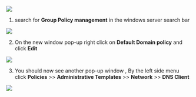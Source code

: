 ![](https://i.imgur.com/0OPKAu9.png)


1. search for **Group Policy management** in the windows server search bar

![](https://i.imgur.com/D28Rh9s.png)

2. On the new window pop-up right click on **Default Domain policy** and click **Edit**

![](https://i.imgur.com/tl2PKAf.png)

3. You should now see another pop-up window , By the left side menu click **Policies** >> **Administrative Templates** >> **Network** >> **DNS Client**

![](https://i.imgur.com/AmJuoNg.png)


